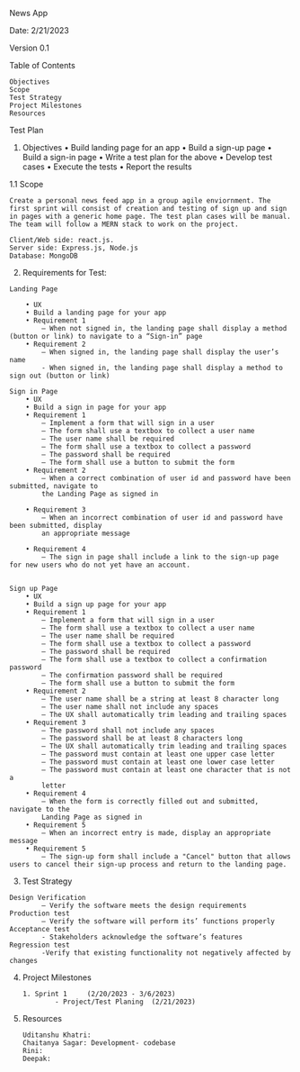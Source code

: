 News App

Date: 2/21/2023

Version 0.1	
 

Table of Contents

    Objectives 
    Scope
    Test Strategy
    Project Milestones
    Resources
 

Test Plan


1. Objectives
	• Build landing page for an app
	• Build a sign-up page
	• Build a sign-in page
	• Write a test plan for the above
	• Develop test cases 
	• Execute the tests
	• Report the results


1.1 Scope
	
	Create a personal news feed app in a group agile enviornment. The first sprint will consist of creation and testing of sign up and sign in pages with a generic home page. The test plan cases will be manual. The team will follow a MERN stack to work on the project. 
	
	Client/Web side: react.js.
	Server side: Express.js, Node.js
	Database: MongoDB



2.    Requirements for Test:

	Landing Page
		
		• UX
		• Build a landing page for your app
		• Requirement 1
			– When not signed in, the landing page shall display a method (button or link) to navigate to a “Sign-in” page
		• Requirement 2
			– When signed in, the landing page shall display the user’s name
			- When signed in, the landing page shall display a method to sign out (button or link)
			
	Sign in Page
		• UX
		• Build a sign in page for your app
		• Requirement 1
			– Implement a form that will sign in a user
			– The form shall use a textbox to collect a user name
			– The user name shall be required
			– The form shall use a textbox to collect a password
			– The password shall be required
			– The form shall use a button to submit the form
		• Requirement 2
			– When a correct combination of user id and password have been submitted, navigate to 
			the Landing Page as signed in
            
		• Requirement 3
			– When an incorrect combination of user id and password have been submitted, display 
			an appropriate message
            
        • Requirement 4
            – The sign in page shall include a link to the sign-up page for new users who do not yet have an account.         
            
			
	Sign up Page
		• UX
		• Build a sign up page for your app
		• Requirement 1
			– Implement a form that will sign in a user
			– The form shall use a textbox to collect a user name
			– The user name shall be required
			– The form shall use a textbox to collect a password
			– The password shall be required
			– The form shall use a textbox to collect a confirmation password
			– The confirmation password shall be required
			– The form shall use a button to submit the form
		• Requirement 2
			– The user name shall be a string at least 8 character long
			– The user name shall not include any spaces
			– The UX shall automatically trim leading and trailing spaces
		• Requirement 3
			– The password shall not include any spaces
			– The password shall be at least 8 characters long
			– The UX shall automatically trim leading and trailing spaces
			– The password must contain at least one upper case letter
			– The password must contain at least one lower case letter
			– The password must contain at least one character that is not a 
			letter
		• Requirement 4
			– When the form is correctly filled out and submitted, navigate to the 
			Landing Page as signed in
		• Requirement 5
			– When an incorrect entry is made, display an appropriate message
        • Requirement 5         
            – The sign-up form shall include a "Cancel" button that allows users to cancel their sign-up process and return to the landing page.

3.    Test Strategy
	
	Design Verification
			– Verify the software meets the design requirements
	Production test
			– Verify the software will perform its’ functions properly
	Acceptance test
			- Stakeholders acknowledge the software’s features
	Regression test
			-Verify that existing functionality not negatively affected by changes

4.	Project Milestones
		
		1. Sprint 1 	(2/20/2023 - 3/6/2023)
	    		- Project/Test Planing  (2/21/2023)


5.	Resources
		
		Uditanshu Khatri:
		Chaitanya Sagar: Development- codebase
		Rini:
		Deepak: 

